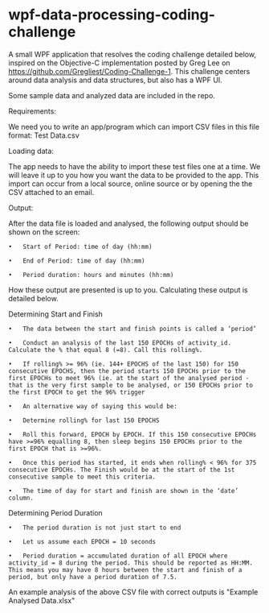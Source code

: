 wpf-data-processing-coding-challenge
==================
A small WPF application that resolves the coding challenge detailed below, inspired on the Objective-C implementation posted by Greg Lee on https://github.com/Gregliest/Coding-Challenge-1. This challenge centers around data analysis and data structures, but also has a WPF UI.

Some sample data and analyzed data are included in the repo.


Requirements:

We need you to write an app/program which can import CSV files in this file format: Test Data.csv

Loading data: 

The app needs to have the ability to import these test files one at a time. We will leave it up to you how you want the data to be provided to the app. This import can occur from a local source, online source or by opening the the CSV attached to an email.

Output: 

After the data file is loaded and analysed, the following output should be shown on the screen:

	•	Start of Period: time of day (hh:mm)
	
	•	End of Period: time of day (hh:mm)
	
	•	Period duration: hours and minutes (hh:mm)

How these output are presented is up to you. Calculating these output is detailed below.

Determining Start and Finish

	•	The data between the start and finish points is called a ‘period’
	
	•	Conduct an analysis of the last 150 EPOCHs of activity_id. Calculate the % that equal 8 (=8). Call this rolling%. 
	
	•	If rolling% >= 96% (ie. 144+ EPOCHS of the last 150) for 150 consecutive EPOCHS, then the period starts 150 EPOCHs prior to the first EPOCHs to meet 96% (ie. at the start of the analysed period - that is the very first sample to be analysed, or 150 EPOCHs prior to the first EPOCH to get the 96% trigger
	
	•	An alternative way of saying this would be: 
	
	•	Determine rolling% for last 150 EPOCHS
	
	•	Roll this forward, EPOCH by EPOCH. If this 150 consecutive EPOCHs have >=96% equalling 8, then sleep begins 150 EPOCHs prior to the first EPOCH that is >=96%.
	
	•	Once this period has started, it ends when rolling% < 96% for 375 consecutive EPOCHs. The Finish would be at the start of the 1st consecutive sample to meet this criteria.
	
	•	The time of day for start and finish are shown in the ‘date’ column.

Determining Period Duration

	•	The period duration is not just start to end
	
	•	Let us assume each EPOCH = 10 seconds
	
	•	Period duration = accumulated duration of all EPOCH where activity_id = 8 during the period. This should be reported as HH:MM. This means you may have 8 hours between the start and finish of a period, but only have a period duration of 7.5.

An example analysis of the above CSV file with correct outputs is "Example Analysed Data.xlsx"